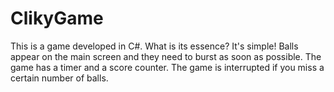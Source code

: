 # ClikyGame
This is a game developed in C#. What is its essence? It's simple! Balls appear on the main screen and they need to burst as soon as possible. The game has a timer and a score counter. The game is interrupted if you miss a certain number of balls.
